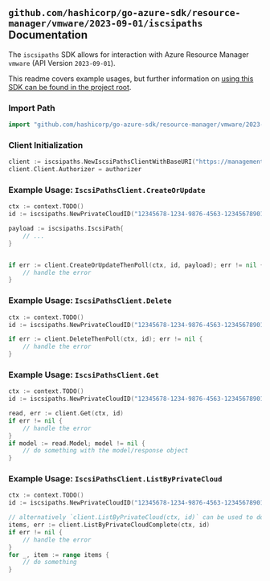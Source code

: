 
## `github.com/hashicorp/go-azure-sdk/resource-manager/vmware/2023-09-01/iscsipaths` Documentation

The `iscsipaths` SDK allows for interaction with Azure Resource Manager `vmware` (API Version `2023-09-01`).

This readme covers example usages, but further information on [using this SDK can be found in the project root](https://github.com/hashicorp/go-azure-sdk/tree/main/docs).

### Import Path

```go
import "github.com/hashicorp/go-azure-sdk/resource-manager/vmware/2023-09-01/iscsipaths"
```


### Client Initialization

```go
client := iscsipaths.NewIscsiPathsClientWithBaseURI("https://management.azure.com")
client.Client.Authorizer = authorizer
```


### Example Usage: `IscsiPathsClient.CreateOrUpdate`

```go
ctx := context.TODO()
id := iscsipaths.NewPrivateCloudID("12345678-1234-9876-4563-123456789012", "example-resource-group", "privateCloudName")

payload := iscsipaths.IscsiPath{
	// ...
}


if err := client.CreateOrUpdateThenPoll(ctx, id, payload); err != nil {
	// handle the error
}
```


### Example Usage: `IscsiPathsClient.Delete`

```go
ctx := context.TODO()
id := iscsipaths.NewPrivateCloudID("12345678-1234-9876-4563-123456789012", "example-resource-group", "privateCloudName")

if err := client.DeleteThenPoll(ctx, id); err != nil {
	// handle the error
}
```


### Example Usage: `IscsiPathsClient.Get`

```go
ctx := context.TODO()
id := iscsipaths.NewPrivateCloudID("12345678-1234-9876-4563-123456789012", "example-resource-group", "privateCloudName")

read, err := client.Get(ctx, id)
if err != nil {
	// handle the error
}
if model := read.Model; model != nil {
	// do something with the model/response object
}
```


### Example Usage: `IscsiPathsClient.ListByPrivateCloud`

```go
ctx := context.TODO()
id := iscsipaths.NewPrivateCloudID("12345678-1234-9876-4563-123456789012", "example-resource-group", "privateCloudName")

// alternatively `client.ListByPrivateCloud(ctx, id)` can be used to do batched pagination
items, err := client.ListByPrivateCloudComplete(ctx, id)
if err != nil {
	// handle the error
}
for _, item := range items {
	// do something
}
```
